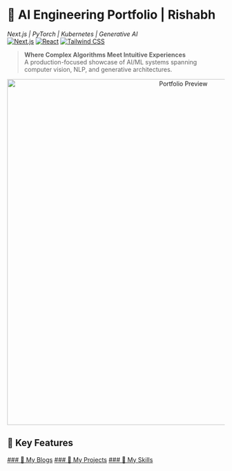 # 🧠 AI Engineering Portfolio | Rishabh  
*Next.js | PyTorch | Kubernetes | Generative AI*  
[![Next.js](https://img.shields.io/badge/Next.js-13.1.6-000000?style=flat&logo=next.js)](https://nextjs.org/)
[![React](https://img.shields.io/badge/React-18.2.0-61DAFB?logo=react)](https://react.dev/)
[![Tailwind CSS](https://img.shields.io/badge/Tailwind_CSS-3.3.3-06B6D4?logo=tailwind-css)](https://tailwindcss.com/)

> **Where Complex Algorithms Meet Intuitive Experiences**  
> A production-focused showcase of AI/ML systems spanning computer vision, NLP, and generative architectures.

<div align="center">
  <img src="public/ai-portfolio-preview.gif" alt="Portfolio Preview" width="800">
</div>

## 🚀 Key Features

[### 🤖 My Blogs](https://portfolio-theta-opal-27.vercel.app/blog)
[### 🤖 My Projects](https://portfolio-theta-opal-27.vercel.app/#projects)
[### 🤖 My Skills](https://portfolio-theta-opal-27.vercel.app/#skills)
